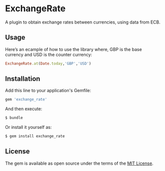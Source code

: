 # ExchangeRate
A plugin to obtain exchange rates between currencies, using data from ECB.

## Usage
Here’s an ecample of how to use the library where, GBP is the base currency and USD is the counter currency:


```ruby
ExchangeRate.at(Date.today,'GBP','USD')
```

## Installation
Add this line to your application's Gemfile:

```ruby
gem 'exchange_rate'
```

And then execute:
```bash
$ bundle
```

Or install it yourself as:
```bash
$ gem install exchange_rate
```

## License
The gem is available as open source under the terms of the [MIT License](http://opensource.org/licenses/MIT).

